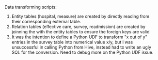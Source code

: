 Data transforming scripts:

1. Entity tables (hospital, measure) are created by directly reading from their corresponding external table.
2. Relation tables (effective care, survey, readmission) are created by joinning the with the entity tables to ensure the foreign keys are valid
3. It was the intention to define a Python UDF to transform "x out of y" entries in the survey table into numerical value x/y, but I was unsuccessful in calling Python from Hive, instead had to write an ugly SQL for the conversion. Need to debug more on the Python UDF issue.